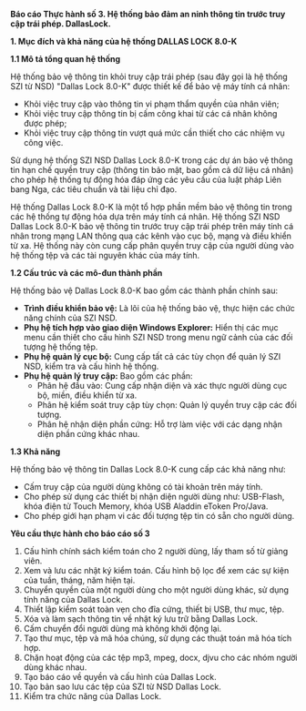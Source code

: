 **Báo cáo Thực hành số 3. Hệ thống bảo đảm an ninh thông tin trước truy cập trái phép. DallasLock.**

**1. Mục đích và khả năng của hệ thống DALLAS LOCK 8.0-K**

**1.1 Mô tả tổng quan hệ thống**

Hệ thống bảo vệ thông tin khỏi truy cập trái phép (sau đây gọi là hệ thống SZI từ NSD) "Dallas Lock 8.0-K" được thiết kế để bảo vệ máy tính cá nhân:
- Khỏi việc truy cập vào thông tin vi phạm thẩm quyền của nhân viên;
- Khỏi việc truy cập thông tin bị cấm công khai từ các cá nhân không được phép;
- Khỏi việc truy cập thông tin vượt quá mức cần thiết cho các nhiệm vụ công việc.

Sử dụng hệ thống SZI NSD Dallas Lock 8.0-K trong các dự án bảo vệ thông tin hạn chế quyền truy cập (thông tin bảo mật, bao gồm cả dữ liệu cá nhân) cho phép hệ thống tự động hóa đáp ứng các yêu cầu của luật pháp Liên bang Nga, các tiêu chuẩn và tài liệu chỉ đạo.

Hệ thống Dallas Lock 8.0-K là một tổ hợp phần mềm bảo vệ thông tin trong các hệ thống tự động hóa dựa trên máy tính cá nhân. Hệ thống SZI NSD Dallas Lock 8.0-K bảo vệ thông tin trước truy cập trái phép trên máy tính cá nhân trong mạng LAN thông qua các kênh vào cục bộ, mạng và điều khiển từ xa. Hệ thống này còn cung cấp phân quyền truy cập của người dùng vào hệ thống tệp và các tài nguyên khác của máy tính. 

**1.2 Cấu trúc và các mô-đun thành phần**

Hệ thống bảo vệ Dallas Lock 8.0-K bao gồm các thành phần chính sau:
- **Trình điều khiển bảo vệ:** Là lõi của hệ thống bảo vệ, thực hiện các chức năng chính của SZI NSD. 
- **Phụ hệ tích hợp vào giao diện Windows Explorer:** Hiển thị các mục menu cần thiết cho cấu hình SZI NSD trong menu ngữ cảnh của các đối tượng hệ thống tệp.
- **Phụ hệ quản lý cục bộ:** Cung cấp tất cả các tùy chọn để quản lý SZI NSD, kiểm tra và cấu hình hệ thống.
- **Phụ hệ quản lý truy cập:** Bao gồm các phần:
  - Phân hệ đầu vào: Cung cấp nhận diện và xác thực người dùng cục bộ, miền, điều khiển từ xa.
  - Phân hệ kiểm soát truy cập tùy chọn: Quản lý quyền truy cập các đối tượng.
  - Phân hệ nhận diện phần cứng: Hỗ trợ làm việc với các dạng nhận diện phần cứng khác nhau.
  
**1.3 Khả năng**

Hệ thống bảo vệ thông tin Dallas Lock 8.0-K cung cấp các khả năng như:
- Cấm truy cập của người dùng không có tài khoản trên máy tính.
- Cho phép sử dụng các thiết bị nhận diện người dùng như: USB-Flash, khóa điện tử Touch Memory, khóa USB Aladdin eToken Pro/Java.
- Cho phép giới hạn phạm vi các đối tượng tệp tin có sẵn cho người dùng.
  
**Yêu cầu thực hành cho báo cáo số 3**

1. Cấu hình chính sách kiểm toán cho 2 người dùng, lấy tham số từ giảng viên.
2. Xem và lưu các nhật ký kiểm toán. Cấu hình bộ lọc để xem các sự kiện của tuần, tháng, năm hiện tại.
3. Chuyển quyền của một người dùng cho một người dùng khác, sử dụng tính năng của Dallas Lock.
4. Thiết lập kiểm soát toàn vẹn cho đĩa cứng, thiết bị USB, thư mục, tệp.
5. Xóa và làm sạch thông tin về nhật ký lưu trữ bằng Dallas Lock.
6. Cấm chuyển đổi người dùng mà không khởi động lại.
7. Tạo thư mục, tệp và mã hóa chúng, sử dụng các thuật toán mã hóa tích hợp.
8. Chặn hoạt động của các tệp mp3, mpeg, docx, djvu cho các nhóm người dùng khác nhau.
9. Tạo báo cáo về quyền và cấu hình của Dallas Lock.
10. Tạo bản sao lưu các tệp của SZI từ NSD Dallas Lock.
11. Kiểm tra chức năng của Dallas Lock.

